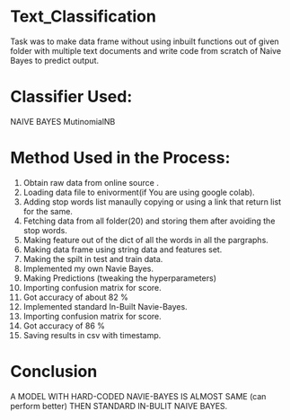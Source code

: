 # Text_Classification
Task was to make data frame without using inbuilt functions out of given folder with multiple text documents and write code from scratch of Naive Bayes to predict output.

# Classifier Used:
 NAIVE BAYES 
 MutinomialNB
 
# Method Used in the Process:
1. Obtain raw data from online source .
2. Loading data file to enivorment(if You are using google colab).
3. Adding stop words list manaully copying or using a link that return list for the same.
4. Fetching data from all folder(20) and storing them after avoiding the stop words.
5. Making feature out of the dict of all the words in all the pargraphs.
6. Making data frame using string data and features set.
7. Making the spilt in test and train data.
8. Implemented my own Navie Bayes.
9. Making Predictions (tweaking the hyperparameters)
10. Importing confusion matrix for score.
11. Got accuracy of about 82 %
12. Implemented standard In-Built Navie-Bayes.
13. Importing confusion matrix for score.
14. Got accuracy of 86 %
15. Saving results in csv with timestamp.

# Conclusion 
A MODEL WITH HARD-CODED NAVIE-BAYES IS ALMOST SAME (can perform better) THEN STANDARD IN-BULIT NAIVE BAYES.
